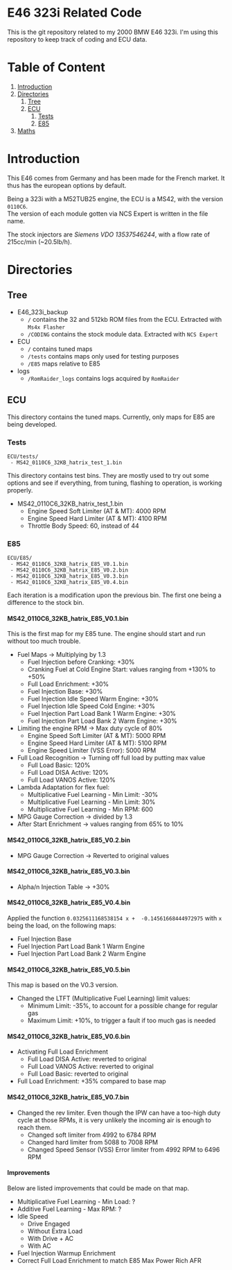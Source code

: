 # E46 323i Related Code

This is the git repository related to my 2000 BMW E46 323i.
I'm using this repository to keep track of coding and ECU data.

# Table of Content

1. [Introduction](#introduction)
2. [Directories](#directories)
   1. [Tree](#tree)
   2. [ECU](#ecu)
      1. [Tests](#tests)
      1. [E85](#e85)
3. [Maths](#maths)

# Introduction

This E46 comes from Germany and has been made for the French market.
It thus has the european options by default.

Being a 323i with a M52TUB25 engine, the ECU is a MS42, with the version `0110C6`.  
The version of each module gotten via NCS Expert is written in the file name.

The stock injectors are _Siemens VDO 13537546244_, with a flow rate of 215cc/min (~20.5lb/h).

# Directories

## Tree

* E46_323i_backup
  * `/` contains the 32 and 512kb ROM files from the ECU. Extracted with 
    `Ms4x Flasher`
  * `/CODING` contains the stock module data. Extracted with `NCS Expert`
* ECU
  * `/` contains tuned maps
  * `/tests` contains maps only used for testing purposes
  * `/E85` maps relative to E85
* logs
  * `/RomRaider_logs` contains logs acquired by `RomRaider`

## ECU

This directory contains the tuned maps.
Currently, only maps for E85 are being developed.


### Tests

```
ECU/tests/
 - MS42_0110C6_32KB_hatrix_test_1.bin
```

This directory contains test bins. They are mostly used to try out some options
and see if everything, from tuning, flashing to operation, is working properly.

* MS42_0110C6_32KB_hatrix_test_1.bin
  * Engine Speed Soft Limiter (AT & MT): 4000 RPM
  * Engine Speed Hard Limiter (AT & MT): 4100 RPM
  * Throttle Body Speed: 60, instead of 44


### E85

```
ECU/E85/
 - MS42_0110C6_32KB_hatrix_E85_V0.1.bin
 - MS42_0110C6_32KB_hatrix_E85_V0.2.bin
 - MS42_0110C6_32KB_hatrix_E85_V0.3.bin
 - MS42_0110C6_32KB_hatrix_E85_V0.4.bin
```

Each iteration is a modification upon the previous bin. The first one being
a difference to the stock bin.

#### MS42_0110C6_32KB_hatrix_E85_V0.1.bin

This is the first map for my E85 tune. The engine should start and run without
too much trouble.

* Fuel Maps -> Multiplying by 1.3
  * Fuel Injection before Cranking: +30%
  * Cranking Fuel at Cold Engine Start: values ranging from +130% to +50%
  * Full Load Enrichment: +30%
  * Fuel Injection Base: +30%
  * Fuel Injection Idle Speed Warm Engine: +30%
  * Fuel Injection Idle Speed Cold Engine: +30%
  * Fuel Injection Part Load Bank 1 Warm Engine: +30%
  * Fuel Injection Part Load Bank 2 Warm Engine: +30%
* Limiting the engine RPM -> Max duty cycle of 80%
  * Engine Speed Soft Limiter (AT & MT): 5000 RPM
  * Engine Speed Hard Limiter (AT & MT): 5100 RPM
  * Engine Speed Limiter (VSS Error): 5000 RPM
* Full Load Recognition -> Turning off full load by putting max value
  * Full Load Basic: 120%
  * Full Load DISA Active: 120%
  * Full Load VANOS Active: 120%
* Lambda Adaptation for flex fuel:
  * Multiplicative Fuel Learning - Min Limit: -30%
  * Multiplicative Fuel Learning - Min Limit: 30%
  * Multiplicative Fuel Learning - Min RPM: 600
* MPG Gauge Correction -> divided by 1.3
* After Start Enrichment -> values ranging from 65% to 10%


#### MS42_0110C6_32KB_hatrix_E85_V0.2.bin

* MPG Gauge Correction -> Reverted to original values


#### MS42_0110C6_32KB_hatrix_E85_V0.3.bin

* Alpha/n Injection Table -> +30%


#### MS42_0110C6_32KB_hatrix_E85_V0.4.bin

Applied the function `0.0325611168538154 x +  -0.14561668444972975` with `x`
being the load, on the following maps:

* Fuel Injection Base
* Fuel Injection Part Load Bank 1 Warm Engine
* Fuel Injection Part Load Bank 2 Warm Engine


#### MS42_0110C6_32KB_hatrix_E85_V0.5.bin

This map is based on the V0.3 version.

* Changed the LTFT (Multiplicative Fuel Learning) limit values:
  * Minimum Limit: -35%, to account for a possible change for regular gas
  * Maximum Limit: +10%, to trigger a fault if too much gas is needed


#### MS42_0110C6_32KB_hatrix_E85_V0.6.bin

* Activating Full Load Enrichment
  * Full Load DISA Active: reverted to original
  * Full Load VANOS Active: reverted to original
  * Full Load Basic: reverted to original
* Full Load Enrichment: +35% compared to base map


#### MS42_0110C6_32KB_hatrix_E85_V0.7.bin

* Changed the rev limiter. Even though the IPW can have a too-high duty cycle
at those RPMs, it is very unlikely the incoming air is enough to reach them.
  * Changed soft limiter from 4992 to 6784 RPM
  * Changed hard limiter from 5088 to 7008 RPM
  * Changed Speed Sensor (VSS) Error limiter from 4992 RPM to 6496 RPM


#### Improvements

Below are listed improvements that could be made on that map.

* Multiplicative Fuel Learning - Min Load: ?
* Additive Fuel Learning - Max RPM: ?
* Idle Speed
  * Drive Engaged
  * Without Extra Load
  * With Drive + AC
  * With AC
* Fuel Injection Warmup Enrichment
* Correct Full Load Enrichment to match E85 Max Power Rich AFR
